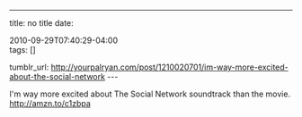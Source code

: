 ---
title: no title
date:

 2010-09-29T07:40:29-04:00  
tags:  []

tumblr_url:
http://yourpalryan.com/post/1210020701/im-way-more-excited-about-the-social-network
\-\--

I'm way more excited about The Social Network soundtrack than the movie.
<http://amzn.to/c1zbpa>
